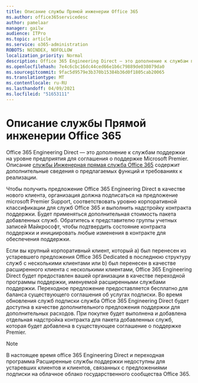```yaml
---
title: Описание службы Прямой инженерии Office 365
ms.author: office365servicedesc
author: pamelaar
manager: gailw
audience: ITPro
ms.topic: article
ms.service: o365-administration
ROBOTS: NOINDEX, NOFOLLOW
localization_priority: Normal
description: Office 365 Engineering Direct — это дополнение к службам поддержки на уровне предприятия для соглашения о поддержке Microsoft Premier. Описание службы Инженерная прямая служба Office 365 содержит дополнительные сведения о предлагаемых функций и требованиях к реализации.
ms.openlocfilehash: 7e4c6cbc16dc44ced66e1b6c79889de038079da0
ms.sourcegitcommit: 9fac5d9579e3b370b15384b36d0f1805cab20065
ms.translationtype: MT
ms.contentlocale: ru-RU
ms.lasthandoff: 04/09/2021
ms.locfileid: "51653111"
---
```

# <a name="office-365-engineering-direct-service-description"></a>Описание службы Прямой инженерии Office 365

Office 365 Engineering Direct — это дополнение к службам поддержки на уровне предприятия для соглашения о поддержке Microsoft Premier. Описание [службы Инженерная прямая служба Office 365](https://github.com/MicrosoftDocs/OfficeDocs-O365ServiceDescriptions/blob/master/Office%20365%20Engineering%20Direct%20-%20Svc%20Desc%20(25mar2019).pdf) содержит дополнительные сведения о предлагаемых функций и требованиях к реализации.

Чтобы получить предложение Office 365 Engineering Direct в качестве нового клиента, организация должна подписаться на предложение microsoft Premier Support, соответствовать уровню корпоративной классификации для служб Office 365 и выполнить надстройку контракта поддержки. Будет применяться дополнительная стоимость пакета добавленных служб. Обратитесь к представителю группы учетных записей Майкрософт, чтобы подтвердить состояние контракта поддержки и инициировать любые изменения в контракте для обеспечения поддержки. 

Если вы крупный корпоративный клиент, который a) был перенесен из устаревшего предложения Office 365 Dedicated в последнюю структуру служб с несколькими клиентами или b) был перенесен в качестве расширенного клиента с несколькими клиентами, Office 365 Engineering Direct будет предоставлен вашей организации в качестве переходной программы поддержки, именуемой расширенными службами поддержки. Переходное предложение предоставляется бесплатно для баланса существующего соглашения об услугах подписки. Во время обновления служб подписки служба Office 365 Engineering Direct будет доступна в качестве дополнительного предложения поддержки для дополнительных расходов. При покупке будет выполнена и добавлена отдельная надстройка контракта для пакета добавленных служб, которая будет добавлена в существующее соглашение о поддержке Premier.

> [!NOTE]
> В настоящее время office 365 Engineering Direct и переходная программа Расширенные службы поддержки недоступны для устаревших клиентов и клиентов, связанных с предложениями подписки на облачное облако государственного сообщества Office 365.
